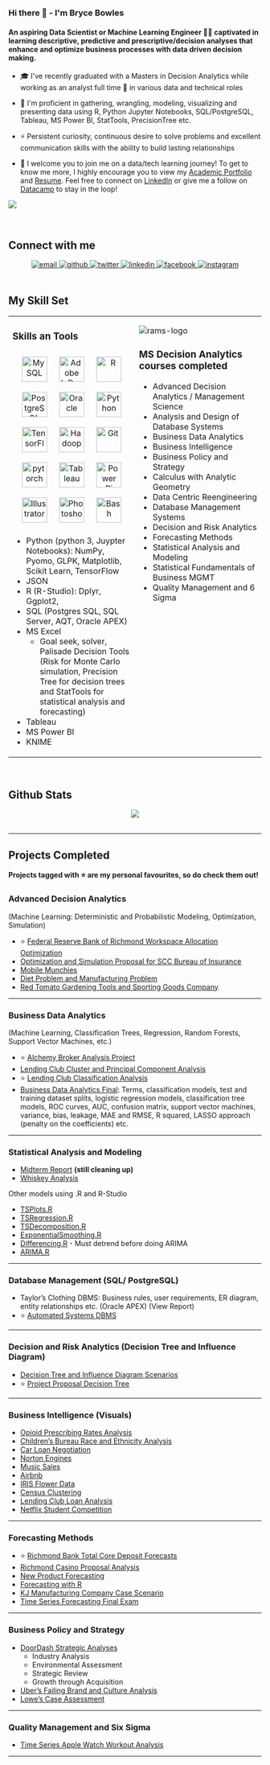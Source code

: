 <!--
**bryce-bowles/bryce-bowles** is a ✨ _special_ ✨ repository because its `README.md` (this file) appears on your GitHub profile.

Here are some ideas to get you started:

- 🔭 I’m currently working on ...
- 🌱 I’m currently learning ...

- 👯 I’m looking to collaborate on ...
- 🤔 I’m looking for help with ...
- 💬 Ask me about ...
- 📫 How to reach me: ...
- 😄 Pronouns: ...
- ⚡ Fun fact: ...
-->


<!--
- <div align="center">
- <img src="https://rishavanand.github.io/static/images/greetings.gif" align="center" style="width: 100%" />
- </div>  
-->

### Hi there 👋 - I'm Bryce Bowles
#### An aspiring Data Scientist or Machine Learning Engineer 👨‍💻 captivated in learning descriptive, predictive and prescriptive/decision analyses that enhance and optimize business processes with data driven decision making.   
  

- 🎓 I've recently graduated with a Masters in Decision Analytics while working as an analyst full time 💼 in various data and technical roles  
  

- 🌱 I'm proficient in gathering, wrangling, modeling, visualizing and presenting data using R, Python Jupyter Notebooks, SQL/PostgreSQL, Tableau, MS Power BI, StatTools, PrecisionTree etc.  
  

- ⚡ Persistent curiosity, continuous desire to solve problems and excellent communication skills with the ability to build lasting relationships  
  

- 📶 I welcome you to join me on a data/tech learning journey! To get to know me more, I highly encourage you to view my [Academic Portfolio](Bryce_Bowles_CV.pdf) and [Resume](Bryce_Bowles_Resume.pdf). Feel free to connect on [LinkedIn](https://linkedin.com/in/kennethleungty) or give me a follow on [Datacamp](https://www.datacamp.com/profile/bowlesbe) to stay in the loop!
  
![](https://komarev.com/ghpvc/?username=bryce-bowles&color=green)

<br/>  

## Connect with me  
<div align="center">
<a href="mailto:bowlesb94@gmail.com" target="_blank">
<img src=https://img.shields.io/badge/email-%23000000.svg?&style=for-the-badge&logo=email&logoColor=white alt=email style="margin-bottom: 5px;" />
</a> 
<a href="https://github.com/bryce-bowles" target="_blank">
<img src=https://img.shields.io/badge/github-%2324292e.svg?&style=for-the-badge&logo=github&logoColor=white alt=github style="margin-bottom: 5px;" />
</a>
<a href="https://twitter.com/Brizzy_bowles" target="_blank">
<img src=https://img.shields.io/badge/twitter-%2300acee.svg?&style=for-the-badge&logo=twitter&logoColor=white alt=twitter style="margin-bottom: 5px;" />
</a>
<a href="https://linkedin.com/in/bryce-bowles" target="_blank">
<img src=https://img.shields.io/badge/linkedin-%231E77B5.svg?&style=for-the-badge&logo=linkedin&logoColor=white alt=linkedin style="margin-bottom: 5px;" />
</a>
<a href="https://www.facebook.com/bbowles17" target="_blank">
<img src=https://img.shields.io/badge/facebook-%232E87FB.svg?&style=for-the-badge&logo=facebook&logoColor=white alt=facebook style="margin-bottom: 5px;" />
</a>
<a href="https://instagram.com/bryce_bowles" target="_blank">
<img src=https://img.shields.io/badge/instagram-%23000000.svg?&style=for-the-badge&logo=instagram&logoColor=white alt=instagram style="margin-bottom: 5px;" />
</a>  

</div>  
  

<br/>  


## My Skill Set  
<table><tr><td valign="top" width="50%">



### Skills an Tools 
<div align="center">  
<img style="margin: 10px" src="https://profilinator.rishav.dev/skills-assets/mysql-original-wordmark.svg" alt="MySQL" height="50" />  
<img style="margin: 10px" src="https://profilinator.rishav.dev/skills-assets/adobeindesign.svg" alt="Adobe InDesign" height="50" />  
<img style="margin: 10px" src="https://profilinator.rishav.dev/skills-assets/r.svg" alt="R" height="50" />  
<img style="margin: 10px" src="https://profilinator.rishav.dev/skills-assets/postgresql-original-wordmark.svg" alt="PostgreSQL" height="50" />  
<img style="margin: 10px" src="https://profilinator.rishav.dev/skills-assets/oracle-original.svg" alt="Oracle" height="50" />  
<img style="margin: 10px" src="https://profilinator.rishav.dev/skills-assets/python-original.svg" alt="Python" height="50" />  
<img style="margin: 10px" src="https://profilinator.rishav.dev/skills-assets/tensorflow-icon.svg" alt="TensorFlow" height="50" />  
<img style="margin: 10px" src="https://profilinator.rishav.dev/skills-assets/apache_hadoop-icon.svg" alt="Hadoop" height="50" />  
<img style="margin: 10px" src="https://profilinator.rishav.dev/skills-assets/git-scm-icon.svg" alt="Git" height="50" />  
<img style="margin: 10px" src="https://profilinator.rishav.dev/skills-assets/pytorch-icon.svg" alt="pytorch" height="50" />  
<img style="margin: 10px" src="https://profilinator.rishav.dev/skills-assets/tableau.svg" alt="Tableau" height="50" />  
<img style="margin: 10px" src="https://profilinator.rishav.dev/skills-assets/powerbi.png" alt="Power Bi" height="50" />  
<img style="margin: 10px" src="https://profilinator.rishav.dev/skills-assets/adobe_illustrator-icon.svg" alt="Illustrator" height="50" />  
<img style="margin: 10px" src="https://profilinator.rishav.dev/skills-assets/photoshop-plain.svg" alt="Photoshop" height="50" />  
<img style="margin: 10px" src="https://profilinator.rishav.dev/skills-assets/gnu_bash-icon.svg" alt="Bash" height="50" />  
</div>

* Python (python 3, Juypter Notebooks): NumPy, Pyomo, GLPK, Matplotlib, Scikit Learn, TensorFlow
* JSON
* R (R-Studio): Dplyr, Ggplot2, 
* SQL (Postgres SQL, SQL Server, AQT, Oracle APEX)
* MS Excel
  * Goal seek, solver, Palisade Decision Tools (Risk for Monte Carlo simulation, Precision Tree for decision trees and StatTools for statistical analysis and forecasting)
* Tableau
* MS Power BI
* KNIME

</td><td valign="top" width="50%">

![rams-logo](https://user-images.githubusercontent.com/65502025/150581184-d2fb9f91-94ec-4b0f-85e8-c2623c79e599.png)

### MS Decision Analytics courses completed 

* Advanced Decision Analytics / Management Science
* Analysis and Design of Database Systems
* Business Data Analytics
* Business Intelligence  
* Business Policy and Strategy
* Calculus with Analytic Geometry
* Data Centric Reengineering
* Database Management Systems
* Decision and Risk Analytics
* Forecasting Methods
* Statistical Analysis and Modeling
* Statistical Fundamentals of Business MGMT 
* Quality Management and 6 Sigma

</td></tr></table>  

<br/>  


## Github Stats  
<div align="center"><img src="https://github-readme-stats.vercel.app/api?username=bryce-bowles&show_icons=true&count_private=true&hide_border=true" align="center" /></div>  

<br/>  


----
## Projects Completed
**Projects tagged with :star: are my personal favourites, so do check them out!**
</div> 

### Advanced Decision Analytics 
(Machine Learning: Deterministic and Probabilistic Modeling, Optimization, Simulation) 
* :star: [Federal Reserve Bank of Richmond Workspace Allocation Optimization](https://github.com/bryce-bowles/office-workspace-optimization.git)
* [Optimization and Simulation Proposal for SCC Bureau of Insurance](https://github.com/bryce-bowles/helpdesk-optimization-proposal.git) 
* [Mobile Munchies](https://github.com/bryce-bowles/mobile-munchies)
* [Diet Problem and Manufacturing Problem](https://github.com/bryce-bowles/bryce-bowles/files/7901694/HW.2.Modeling.and.Solving.LPs.pdf)
* [Red Tomato Gardening Tools and Sporting Goods Company](https://github.com/bryce-bowles/bryce-bowles/files/7901690/HW.3.LP.Modeling.and.Sensitivity.pdf)
 
----------

### Business Data Analytics 
(Machine Learning, Classification Trees, Regression, Random Forests, Support Vector Machines, etc.)
* :star: [Alchemy Broker Analysis Project](https://github.com/bryce-bowles/alchemy-broker-modeling.git)
* [Lending Club Cluster and Principal Component Analysis](https://github.com/bryce-bowles/lending-club-pca-cluster.git)
* :star: [Lending Club Classification Analysis](https://github.com/bryce-bowles/lending-club-classification.git) 
* [Business Data Analytics Final](https://github.com/bryce-bowles/business-data-analytics.git): Terms, classification models, test and training dataset splits, logistic regression models, classification tree models, ROC curves, AUC, confusion matrix, support vector machines, variance, bias, leakage, MAE and RMSE, R squared, LASSO approach (penalty on the coefficients) etc.
----------

### Statistical Analysis and Modeling
* [Midterm Report](https://github.com/bryce-bowles/statistical-modeling-R.git) **(still cleaning up)**
* [Whiskey Analysis](https://github.com/bryce-bowles/whiskey-prediction.git)

Other models using .R and R-Studio
*	[TSPlots.R](https://github.com/bryce-bowles/ts-plots.R.git) 
*	[TSRegression.R](https://github.com/bryce-bowles/ts-regression.R.git) 
*	[TSDecomposition.R](https://github.com/bryce-bowles/ts-decomposition.R.git)
*	[ExponentialSmoothing.R](https://github.com/bryce-bowles/ts-exponential-smoothing.git) 
*	[Differencing.R](https://github.com/bryce-bowles/differencing.git) - Must detrend before doing ARIMA
*	[ARIMA.R](https://github.com/bryce-bowles/arima-r.git) 
---------

### Database Management (SQL/ PostgreSQL)
* Taylor’s Clothing DBMS: Business rules, user requirements, ER diagram, entity relationships etc. (Oracle APEX)
(View Report)
* :star: [Automated Systems DBMS](https://github.com/bryce-bowles/scc-work-dbms.git)
---------

### Decision and Risk Analytics (Decision Tree and Influence Diagram)
* [Decision Tree and Influence Diagram Scenarios](https://github.com/bryce-bowles/decision-tree-midterm.git)
* :star: [Project Proposal Decision Tree](https://github.com/bryce-bowles/career-change-decision-tree.git)
---------

### Business Intelligence (Visuals)
* [Opioid Prescribing Rates Analysis](https://github.com/bryce-bowles/opioid-prescribing-rates.git)
* [Children’s Bureau Race and Ethnicity Analysis](https://github.com/bryce-bowles/childrens-bureau-race-analysis.git)
* [Car Loan Negotiation](https://github.com/bryce-bowles/car-loan-negotiation_goal-seek.git)
* [Norton Engines](https://github.com/bryce-bowles/norton-engines.git)
* [Music Sales](https://github.com/bryce-bowles/music-sales.git)
* [Airbnb](https://github.com/bryce-bowles/airbnb.git)
* [IRIS Flower Data](https://github.com/bryce-bowles/iris-flower.git)
* [Census Clustering](https://github.com/bryce-bowles/census-clustering.git)
* [Lending Club Loan Analysis](https://github.com/bryce-bowles/lending-club-loan-analysis.git) 
* [Netflix Student Competition](https://github.com/bryce-bowles/netflix-student-competition.git)
---------
 
### Forecasting Methods
* :star: [Richmond Bank Total Core Deposit Forecasts](https://github.com/bryce-bowles/tsf-richmond-bank.git)
* [Richmond Casino Proposal Analysis](https://github.com/bryce-bowles/richmond-casino-analysis.git)
* [New Product Forecasting](https://github.com/bryce-bowles/new-product-forecasting-concepts.git)
* [Forecasting with R](https://github.com/bryce-bowles/forecasting_with_R.git)
* [KJ Manufacturing Company Case Scenario](https://github.com/bryce-bowles/KJ-manufacturing-TSF.git)
* [Time Series Forecasting Final Exam](https://github.com/bryce-bowles/forecasting-final-exam.git)
---------

### Business Policy and Strategy
* [DoorDash Strategic Analyses](https://github.com/bryce-bowles/doordash-strategic-analysis.git)
  * Industry Analysis
  * Environmental Assessment
  * Strategic Review
  * Growth through Acquisition
* [Uber’s Failing Brand and Culture Analysis](https://github.com/bryce-bowles/uber-culture.git)
* [Lowe’s Case Assessment](https://github.com/bryce-bowles/lowes-case-assessment.git)
---------

### Quality Management and Six Sigma
* [Time Series Apple Watch Workout Analysis](https://github.com/bryce-bowles/TS-Apple_Watch_Data)
---------

<!--

## Portfolio Contents
1. [Computer Vision](#computer-vision)
2. [Data Extraction and Web Scraping](#data-extraction-and-web-scraping)
3. [Data Science Certification Guides](#data-science-certification-guides)
4. [Data Science Tools](#data-science-tools)

___
<a name="computer-vision"></a>
## Computer Vision :eye_speech_bubble:
| Title | Article | Repo |
| --- | --- | --- |
| Classifying Images of Alcoholic Beverages with fast.ai v2 | [:link:](https://towardsdatascience.com/classifying-images-of-alcoholic-beverages-with-fast-ai-34c4560b5543?sk=d0efa0e6b6d214c52b337a0381a4fd3d) | [:link:](https://github.com/kennethleungty/Alcohol-Image-Classifier-fastai) |
| Russian Car Plate Detection with OpenCV and TesseractOCR | [:link:](https://towardsdatascience.com/russian-car-plate-detection-with-opencv-and-tesseractocr-dce3d3f9ff5c?sk=263f4351c3c2c5cd9c60a4469b9dab08) | [:link:](https://github.com/kennethleungty/Car-Plate-Detection-OpenCV-TesseractOCR) |
| Evaluate OCR Output Quality with Character Error Rate (CER) and Word Error Rate (WER) | [:link:](https://towardsdatascience.com/evaluating-ocr-output-quality-with-character-error-rate-cer-and-word-error-rate-wer-853175297510?sk=9b76f0a994edc90c105f71ac2f7d725f) | [:link:](https://github.com/kennethleungty/OCR-Metrics-CER-WER) |
| Top Python libraries for Image Augmentation in Computer Vision | [:link:](https://towardsdatascience.com/top-python-libraries-for-image-augmentation-in-computer-vision-2566bed0533e?sk=a45cb5c2070f8434f876d48597addd33) | [:link:](https://github.com/kennethleungty/Image-Augmentation-Libraries) |
| :star: PyTorch Ignite Tutorial - Classifying Tiny ImageNet with EfficientNet | [:link:](https://towardsdatascience.com/pytorch-ignite-classifying-tiny-imagenet-with-efficientnet-e5b1768e5e8f?sk=505c5489f67772912e40ce0ed67bba20) | [:link:](https://github.com/kennethleungty/PyTorch-Tiny-ImageNet-Classification) |

___
<a name="data-extraction-and-web-scraping"></a>
-->

